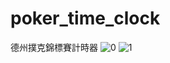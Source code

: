 # poker_time_clock
德州撲克錦標賽計時器
![0](https://user-images.githubusercontent.com/70089237/204124273-8f987c11-364a-4423-9645-424bef394e4f.PNG)
![1](https://user-images.githubusercontent.com/70089237/204124274-a9216301-ad75-4e19-9681-47662d6bbefd.PNG)
